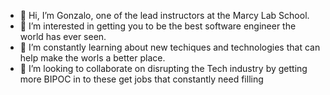 - 👋 Hi, I’m Gonzalo, one of the lead instructors at the Marcy Lab School. 
- 👀 I’m interested in getting you to be the best software engineer the world has ever seen. 
- 🌱 I’m constantly learning about new techiques and technologies that can help make the worls a better place.
- 💞️ I’m looking to collaborate on disrupting the Tech industry by getting more BIPOC in to these get jobs that constantly need filling

<!---
Gonzalomarcylabschool/Gonzalomarcylabschool is a ✨ special ✨ repository because its `README.md` (this file) appears on your GitHub profile.
You can click the Preview link to take a look at your changes.
--->
